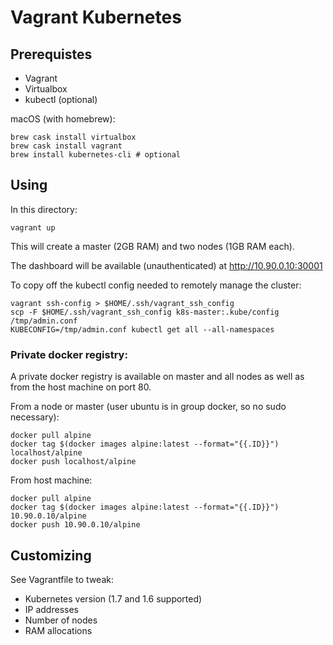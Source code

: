 # Vagrant Kubernetes 

## Prerequistes

* Vagrant
* Virtualbox
* kubectl (optional)

macOS (with homebrew):

```
brew cask install virtualbox
brew cask install vagrant
brew install kubernetes-cli # optional
```

## Using

In this directory:

```
vagrant up
```

This will create a master (2GB RAM) and two nodes (1GB RAM each).

The dashboard will be available (unauthenticated) at http://10.90.0.10:30001

To copy off the kubectl config needed to remotely manage the cluster:

```
vagrant ssh-config > $HOME/.ssh/vagrant_ssh_config
scp -F $HOME/.ssh/vagrant_ssh_config k8s-master:.kube/config /tmp/admin.conf
KUBECONFIG=/tmp/admin.conf kubectl get all --all-namespaces
```

### Private docker registry:

A private docker registry is available on master and all nodes as
well as from the host machine on port 80.

From a node or master (user ubuntu is in group docker, so no sudo necessary):
```
docker pull alpine
docker tag $(docker images alpine:latest --format="{{.ID}}") localhost/alpine
docker push localhost/alpine
```

From host machine:
```
docker pull alpine
docker tag $(docker images alpine:latest --format="{{.ID}}") 10.90.0.10/alpine
docker push 10.90.0.10/alpine
```

## Customizing

See Vagrantfile to tweak:

* Kubernetes version (1.7 and 1.6 supported)
* IP addresses
* Number of nodes
* RAM allocations

